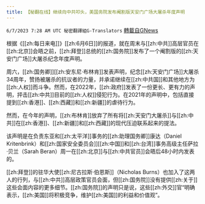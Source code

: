 ```yaml
---
title: 【秘翻在线】继续向中共叩头，美国务院发布阉割版天安门广场大屠杀年度声明
---
```

`6/7/2023 7:28 AM UTC 秘密翻譯組G-Translators` [轉載自GNews](https://gnews.org/articles/1364513)

根据《[[zh:每日来电]]》[[zh:6月6日]]的报道，就在周末与[[zh:中共]]高层官员在[[zh:北京]]会晤之前，[[zh:拜登]]总统的[[zh:国务院]]发布了一个阉割版的[[zh:天安门广场]]大屠杀纪念年度声明。

周六，[[zh:国务卿]][[zh:安东尼·布林肯]]发表声明，纪念[[zh:天安门广场]]大屠杀34周年，赞扬被屠杀的抗议者的力量，并承诺继续在[[zh:中共国]]和其他地方为[[zh:人权]]而斗争。然而，在2022年，[[zh:政府]]发表了一份更长、更有力的声明，抨击[[zh:中共]]目前的[[zh:人权]]侵犯行为。在2021年的声明中，包括直接提到[[zh:香港]]、[[zh:西藏]]和[[zh:新疆]]的虐待行为。

然而，在今年的声明，[[zh:布林肯]]放弃了所有将[[zh:天安门大屠杀]]与[[zh:中共]]在[[zh:香港]]、[[zh:新疆]]和[[zh:西藏]]的现代压迫联系起来的提法。

该声明是在负责东亚和[[zh:太平洋]]事务的[[zh:助理国务卿]]康达（Daniel Kritenbrink）和[[zh:国家安全委员会]][[zh:中国]]和[[zh:台湾]]事务高级主任萨拉·贝兰（Sarah Beran）周一在[[zh:北京]]与[[zh:中共官员]]会晤后48小时内发表的。

[[zh:拜登]]的驻华大使[[zh:尼古拉斯·伯恩斯]]（Nicholas Burns）也加入了这两人的行列，与[[zh:中共]]高层政策官员会面，但[[zh:国务院]]没有提供[[zh:关于]]这些会面内容的更多细节。[[zh:国务院]]的声明只是说，这些[[zh:外交]]官“明确表示，[[zh:美国]]将积极竞争，维护[[zh:美国]]的利益和价值观”。
